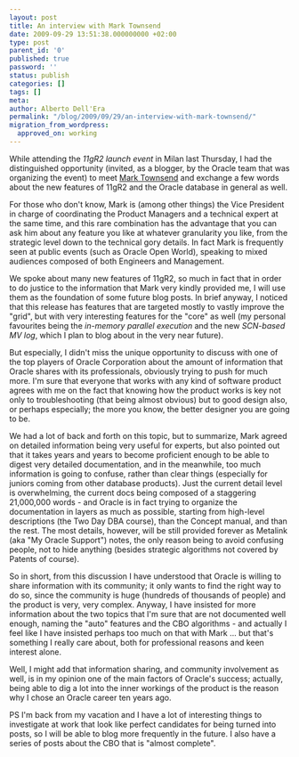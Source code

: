 ```yaml
---
layout: post
title: An interview with Mark Townsend
date: 2009-09-29 13:51:38.000000000 +02:00
type: post
parent_id: '0'
published: true
password: ''
status: publish
categories: []
tags: []
meta:
author: Alberto Dell'Era
permalink: "/blog/2009/09/29/an-interview-with-mark-townsend/"
migration_from_wordpress:
  approved_on: working
---
```

While attending the *11gR2 launch event* in Milan last Thursday, I had the distinguished opportunity (invited, as a blogger, by the Oracle team that was organizing the event) to meet [Mark Townsend](https://www.oracle.com/partners/campaign/ace-newsletter-apr2012-1605004.pdf) and exchange a few words about the new features of 11gR2 and the Oracle database in general as well.

For those who don't know, Mark is (among other things) the Vice President in charge of coordinating the Product Managers and a technical expert at the same time, and this rare combination has the advantage that you can ask him about any feature you like at whatever granularity you like, from the strategic level down to the technical gory details. In fact Mark is frequently seen at public events (such as Oracle Open World), speaking to mixed audiences composed of both Engineers and Management.

We spoke about many new features of 11gR2, so much in fact that in order to do justice to the information that Mark very kindly provided me, I will use them as the foundation of some future blog posts. In brief anyway, I noticed that this release has features that are targeted mostly to vastly improve the "grid", but with very interesting features for the "core" as well (my personal favourites being the *in-memory parallel execution* and the new *SCN-based MV log*, which I plan to blog about in the very near future).

But especially, I didn't miss the unique opportunity to discuss with one of the top players of Oracle Corporation about the amount of information that Oracle shares with its professionals, obviously trying to push for much more. I'm sure that everyone that works with any kind of software product agrees with me on the fact that knowing how the product works is key not only to troubleshooting (that being almost obvious) but to good design also, or perhaps especially; the more you know, the better designer you are going to be.

We had a lot of back and forth on this topic, but to summarize, Mark agreed on detailed information being very useful for experts, but also pointed out that it takes years and years to become proficient enough to be able to digest very detailed documentation, and in the meanwhile, too much information is going to confuse, rather than clear things (especially for juniors coming from other database products). Just the current detail level is overwhelming, the current docs being composed of a staggering 21,000,000 words - and Oracle is in fact trying to organize the documentation in layers as much as possible, starting from high-level descriptions (the Two Day DBA course), than the Concept manual, and than the rest. The most details, however, will be still provided forever as Metalink (aka "My Oracle Support") notes, the only reason being to avoid confusing people, not to hide anything (besides strategic algorithms not covered by Patents of course).

So in short, from this discussion I have understood that Oracle is willing to share information with its community; it only wants to find the right way to do so, since the community is huge (hundreds of thousands of people) and the product is very, very complex. Anyway, I have insisted for more information about the two topics that I'm sure that are not documented well enough, naming the "auto" features and the CBO algorithms - and actually I feel like I have insisted perhaps too much on that with Mark ... but that's something I really care about, both for professional reasons and keen interest alone.

Well, I might add that information sharing, and community involvement as well, is in my opinion one of the main factors of Oracle's success; actually, being able to dig a lot into the inner workings of the product is the reason why I chose an Oracle career ten years ago.

PS I'm back from my vacation and I have a lot of interesting things to investigate at work that look like perfect candidates for being turned into posts, so I will be able to blog more frequently in the future. I also have a series of posts about the CBO that is "almost complete".
